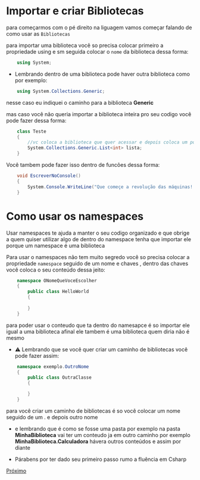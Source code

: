 ## <h1>Importar e criar <Strong>Bibliotecas</Strong></h1>
para começarmos com o pé direito na liguagem vamos começar falando de como usar as `Bibliotecas`

para importar uma biblioteca você so precisa colocar primeiro a propriedade using e sm seguida colocar o `nome` da biblioteca dessa forma:

```csharp
    using System;
```
- Lembrando dentro de uma biblioteca pode haver outra biblioteca como por exemplo:
```csharp
    using System.Collections.Generic;
```
<p>nesse caso eu indiquei o caminho para a biblioteca <Strong>Generic</Strong></p>

mas caso você não queria importar a biblioteca inteira pro seu codigo você pode fazer dessa forma:

```csharp
    class Teste
    {
        //vc coloca a biblioteca que quer acessar e depois coloca um ponto para poder acessar algo daquela biblioteca
        System.Collections.Generic.List<int> lista;
    }
```

Você tambem pode fazer isso dentro de funcões dessa forma:

```csharp
    void EscreverNoConsole()
    {
        System.Console.WriteLine("Que começe a revolução das máquinas!!!");
    }
```

## <h1>Como usar os <Strong>namespaces</Strong></h1>

<p>Usar namespaces te ajuda a manter o seu codigo organizado e que obrige a quem quiser utilizar algo de dentro
do namespace tenha que importar ele porque um namespace é uma biblioteca
</p>

Para usar o namespaces não tem muito segredo você so precisa colocar a propriedade `namespace` seguido de um nome e chaves , dentro das chaves você coloca o seu conteúdo dessa jeito:

```csharp
    namespace ONomeQueVoceEscolher
    {
        public class HelloWorld
        {
            
        }
    }
```

para poder usar o conteudo que ta dentro do namesapce é so importar ele igual a uma biblioteca afinal ele tambem é uma biblioteca quem diria não é mesmo

- :warning: Lembrando que se você quer criar um caminho de bibliotecas você pode fazer assim:

```csharp
    namespace exemplo.OutroNome
    {
        public class OutraClasse
        {

        } 
    }
```
para você criar um caminho de bibliotecas é so você colocar um nome seguido de um . e depois outro nome

- e lembrando que é como se fosse uma pasta por exemplo na pasta <Strong>MinhaBiblioteca</Strong> vai ter um conteudo ja em outro caminho por exemplo <Strong>MinhaBiblioteca.Calculadora</Strong> hávera outros conteúdos e assim por diante

- Párabens por ter dado seu primeiro passo rumo a fluência em Csharp

[Próximo](/Csharp/Iniciante/Sintaxe/Fase2.md)
